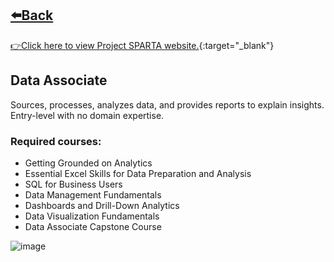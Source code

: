 ## [⬅️Back](./)
[👉Click here to view Project SPARTA website.](https://sparta.dap.edu.ph/){:target="_blank"}

## Data Associate
Sources, processes, analyzes data, and provides reports to explain insights. Entry-level with no domain expertise.

### Required courses:
-  Getting Grounded on Analytics
-  Essential Excel Skills for Data Preparation and Analysis
-  SQL for Business Users
-  Data Management Fundamentals
-  Dashboards and Drill-Down Analytics
-  Data Visualization Fundamentals
-  Data Associate Capstone Course
  
![image](https://github.com/greatcyan/cyrus-baruc-data-analytics-portfolio/assets/95137493/7e9929ff-c3c8-4a49-aba7-8e16c191b42e)

